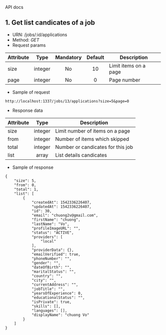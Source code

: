 API docs

## 1. Get list candicates of a job
- URN: /jobs/:id/applications
- Method: *GET*
- Request params

| Attribute | Type    | Mandatory | Default | Description |
| --------- |:-------:|:---------:|:-------:|-------------|
| size      | integer | No        |10|Limit items on a page|
| page      | integer | No        |0|Page number|


- Sample of request
~~~
http://localhost:1337/jobs/13/applications?size=5&page=0
~~~

- Response data

| Attribute | Type    | Description                     |
| --------- |:-------:|---------------------------------|
| size      | integer |Limit number of items on a page  |
| from      | integer |Number of items which skipped    |
| total     | integer |Number or candicates for this job|
| list      | array   |List details candicates          |

- Sample of response
~~~
{
    "size": 5,
    "from": 0,
    "total": 1,
    "list": [
        {
            "createdAt": 1542336226407,
            "updatedAt": 1542336226407,
            "id": 30,
            "email": "chuong2v@gmail.com",
            "firstName": "chuong",
            "lastName": "Vo",
            "profileImageURL": "",
            "status": "ACTIVE",
            "providers": [
                "local"
            ],
            "providerData": {},
            "emailVerified": true,
            "phoneNumber": "",
            "gender": "",
            "dateOfBirth": "",
            "maritalStatus": "",
            "country": "",
            "city": "",
            "currentAddress": "",
            "jobTitle": "",
            "yearsOfExperience": 0,
            "educationalStatus": "",
            "isPrivate": true,
            "skills": [],
            "languages": [],
            "displayName": "chuong Vo"
        }
    ]
}
~~~